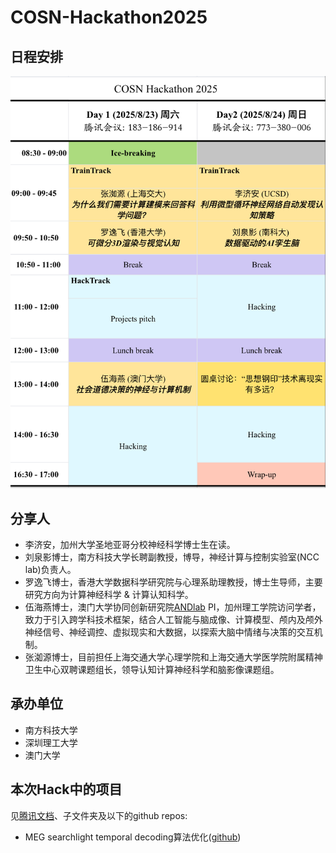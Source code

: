 # COSN-Hackathon2025

<!-- 日程安排， insert program.png-->

## 日程安排

![program](./program.png)

## 分享人
- 李济安，加州大学圣地亚哥分校神经科学博士生在读。
- 刘泉影博士，南方科技大学长聘副教授，博导，神经计算与控制实验室(NCC lab)负责人。
- 罗逸飞博士，香港大学数据科学研究院与心理系助理教授，博士生导师，主要研究方向为计算神经科学 & 计算认知科学。
- 伍海燕博士，澳门大学协同创新研究院[ANDlab](https://andlab-um.com/) PI，加州理工学院访问学者，致力于引入跨学科技术框架，结合人工智能与脑成像、计算模型、颅内及颅外神经信号、神经调控、虚拟现实和大数据，以探索大脑中情绪与决策的交互机制。
- 张洳源博士，目前担任上海交通大学心理学院和上海交通大学医学院附属精神卫生中心双聘课题组长，领导认知计算神经科学和脑影像课题组。
  

## 承办单位
- 南方科技大学
- 深圳理工大学
- 澳门大学

## 本次Hack中的项目
见[腾讯文档](https://docs.qq.com/sheet/DUUVHcEVkR3BNTUZW?tab=BB08J2)、子文件夹及以下的github repos:

- MEG searchlight temporal decoding算法优化([github](https://github.com/nmningmei/COSN-Hackathon2025))